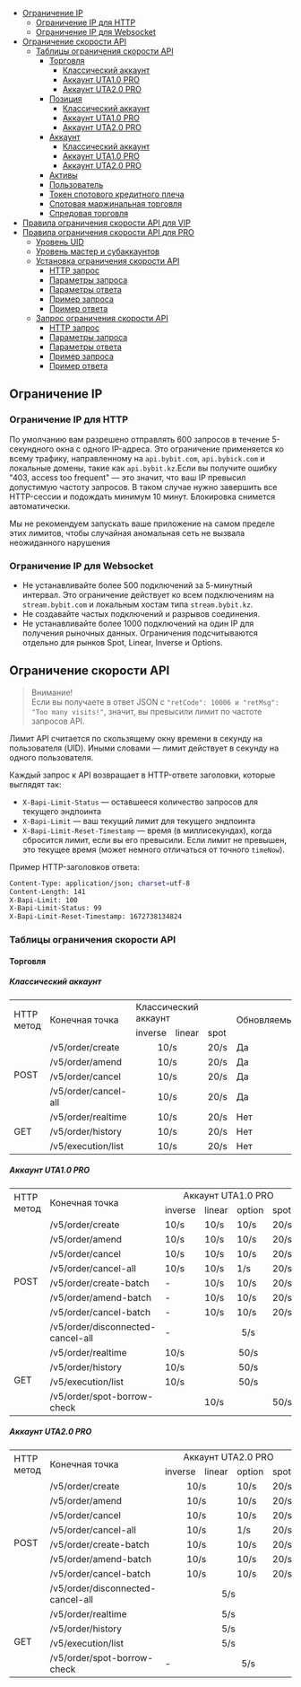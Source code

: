 - [Ограничение IP](#ограничение-ip)
  - [Ограничение IP для HTTP](#ограничение-ip-для-http)
  - [Ограничение IP для Websocket](#ограничение-ip-для-websocket)
- [Ограничение скорости API](#ограничение-скорости-api)
  - [Таблицы ограничения скорости API](#таблицы-ограничения-скорости-api)
    - [Торговля](#торговля)
      - [Классический аккаунт](#классический-аккаунт1)
      - [Аккаунт UTA1.0 PRO](#аккаунт-uta1.0-pro1)
      - [Аккаунт UTA2.0 PRO](#аккаунт-uta2.0-pro1)
    - [Позиция](#позиция)
      - [Классический аккаунт](#классический-аккаунт2)
      - [Аккаунт UTA1.0 PRO](#аккаунт-uta1.0-pro2)
      - [Аккаунт UTA2.0 PRO](#аккаунт-uta2.0-pro2)
    - [Аккаунт](#аккаунт)
      - [Классический аккаунт](#классический-аккаунт3)
      - [Аккаунт UTA1.0 PRO](#аккаунт-uta1.0-pro3)
      - [Аккаунт UTA2.0 PRO](#аккаунт-uta2.0-pro3)
    - [Активы](#активы)
    - [Пользователь](#пользователь)
    - [Токен спотового кредитного плеча](#токен-спотового-кредитного-плеча)
    - [Спотовая маржинальная торговля](#спотовая-маржинальная-торговля)
    - [Спредовая торговля](#спредовая-торговля)
- [Правила ограничения скорости API для VIP](#правила-ограничения-скорости-api-для-vip)
- [Правила ограничения скорости API для PRO](#правила-ограничения-скорости-api-для-pro)
  - [Уровень UID](#уровень-uid)
  - [Уровень мастер и субаккаунтов](#уровень-мастер-и-субаккаунтов)
  - [Установка ограничения скорости API](#установка-ограничения-скорости-api)
    - [HTTP запрос](#http-запрос1)
    - [Параметры запроса](#параметры-запроса1)
    - [Параметры ответа](#параметры-ответа1)
    - [Пример запроса](#пример-запроса1)
    - [Пример ответа](#пример-ответа1)
  - [Запрос ограничения скорости API](#запрос-ограничения-скорости-api)
    - [HTTP запрос](#http-запрос2)
    - [Параметры запроса](#параметры-запроса2)
    - [Параметры ответа](#параметры-ответа2)
    - [Пример запроса](#пример-запроса2)
    - [Пример ответа](#пример-ответа2)

<a id="ограничение-ip"></a>

## Ограничение IP

<a id="ограничение-ip-для-http"></a>

### Ограничение IP для HTTP

По умолчанию вам разрешено отправлять 600 запросов в течение 5-секундного окна с одного IP-адреса. Это ограничение
применяется ко всему трафику, направленному на `api.bybit.com`, `api.bybick.com` и локальные домены, такие как
`api.bybit.kz`.Если вы получите ошибку "403, access too frequent" — это значит, что ваш IP превысил допустимую частоту
запросов. В таком случае нужно завершить все HTTP-сессии и подождать минимум 10 минут. Блокировка снимется автоматически.

Мы не рекомендуем запускать ваше приложение на самом пределе этих лимитов, чтобы случайная аномальная сеть не вызвала
неожиданного нарушения

<a id="ограничение-ip-для-websocket"></a>

### Ограничение IP для Websocket

- Не устанавливайте более 500 подключений за 5-минутный интервал. Это ограничение действует ко всем подключениям на
  `stream.bybit.com` и локальным хостам типа `stream.bybit.kz`.
- Не создавайте частых подключений и разрывов соединения.
- Не устанавливайте более 1000 подключений на один IP для получения рыночных данных. Ограничения подсчитываются отдельно
  для рынков Spot, Linear, Inverse и Options.

<a id="ограничение-скорости-api"></a>

## Ограничение скорости API

>Внимание!  
>Если вы получаете в ответ JSON с `"retCode": 10006 и "retMsg": "Too many visits!"`, значит, вы превысили лимит по
>частоте запросов API.

Лимит API считается по скользящему окну времени в секунду на пользователя (UID). Иными словами — лимит действует
в секунду на одного пользователя.

Каждый запрос к API возвращает в HTTP-ответе заголовки, которые выглядят так:

- `X-Bapi-Limit-Status` — оставшееся количество запросов для текущего эндпоинта  
- `X-Bapi-Limit` — ваш текущий лимит для текущего эндпоинта  
- `X-Bapi-Limit-Reset-Timestamp` — время (в миллисекундах), когда сбросится лимит, если вы его превысили. Если лимит
  не превышен, это текущее время (может немного отличаться от точного `timeNow`).

Пример HTTP-заголовков ответа:

```bash
Content-Type: application/json; charset=utf-8
Content-Length: 141
X-Bapi-Limit: 100
X-Bapi-Limit-Status: 99
X-Bapi-Limit-Reset-Timestamp: 1672738134824
```

<a id="таблицы-ограничения-скорости-api"></a>

### Таблицы ограничения скорости API

<a id="торговля"></a>

#### Торговля

<a id="классический-аккаунт1"></a>

##### Классический аккаунт

<table class="iksweb">
		<tr>
			<td rowspan="2">HTTP метод</td>
			<td rowspan="2">Конечная точка</td>
			<td colspan="3">Классический аккаунт</td>
			<td rowspan="2">Обновляемый</td>
		</tr>
		<tr>
			<td>inverse</td>
			<td>linear</td>
			<td>spot</td>
		</tr>
		<tr>
			<td rowspan="4">POST</td>
			<td>/v5/order/create</td>
			<td colspan="2" align="center">10/s</td>
			<td>20/s</td>
			<td>Да</td>
		</tr>
		<tr>
			<td>/v5/order/amend</td>
			<td colspan="2" align="center">10/s</td>
			<td>20/s</td>
			<td>Да</td>
		</tr>
		<tr>
			<td>/v5/order/cancel</td>
			<td colspan="2" align="center">10/s</td>
			<td>20/s</td>
			<td>Да</td>
		</tr>
		<tr>
			<td>/v5/order/cancel-all</td>
			<td colspan="2" align="center">10/s</td>
			<td>20/s</td>
			<td>Да</td>
		</tr>
		<tr>
			<td rowspan="3">GET</td>
			<td>/v5/order/realtime</td>
			<td colspan="2" align="center">10/s</td>
			<td>20/s</td>
			<td>Нет</td>
		</tr>
		<tr>
			<td>/v5/order/history</td>
			<td colspan="2" align="center">10/s</td>
			<td>20/s</td>
			<td>Нет</td>
		</tr>
		<tr>
			<td>/v5/execution/list</td>
			<td colspan="2" align="center">10/s</td>
			<td>20/s</td>
			<td>Нет</td>
		</tr>
</table>

<a id="аккаунт-uta1.0-pro1"></a>

##### Аккаунт UTA1.0 PRO

<table class="iksweb">
		<tr>
			<td rowspan="2">HTTP метод</td>
			<td rowspan="2">Конечная точка</td>
			<td colspan="4"  align="center">Аккаунт UTA1.0 PRO</td>
			<td rowspan="2">Обновляемый</td>
		</tr>
		<tr>
			<td>inverse</td>
			<td>linear</td>
			<td>option</td>
			<td>spot</td>
		</tr>
		<tr>
			<td rowspan="8">POST</td>
			<td>/v5/order/create</td>
			<td>10/s</td>
			<td>10/s</td>
			<td>10/s</td>
			<td>20/s</td>
			<td>Да</td>
		</tr>
		<tr>
			<td>/v5/order/amend</td>
			<td>10/s</td>
			<td>10/s</td>
			<td>10/s</td>
			<td>20/s</td>
			<td>Да</td>
		</tr>
		<tr>
			<td>/v5/order/cancel</td>
			<td>10/s</td>
			<td>10/s</td>
			<td>10/s</td>
			<td>20/s</td>
			<td>Да</td>
		</tr>
		<tr>
			<td>/v5/order/cancel-all</td>
			<td>10/s</td>
			<td>10/s</td>
			<td>1/s</td>
			<td>20/s</td>
			<td>Да</td>
		</tr>
		<tr>
			<td>/v5/order/create-batch</td>
			<td>-</td>
			<td>10/s</td>
			<td>10/s</td>
			<td>20/s</td>
			<td>Да</td>
		</tr>
		<tr>
			<td>/v5/order/amend-batch</td>
			<td>-</td>
			<td>10/s</td>
			<td>10/s</td>
			<td>20/s</td>
			<td>Да</td>
		</tr>
		<tr>
			<td>/v5/order/cancel-batch</td>
			<td>-</td>
			<td>10/s</td>
			<td>10/s</td>
			<td>20/s</td>
			<td>Да</td>
		</tr>
		<tr>
			<td>/v5/order/disconnected-cancel-all</td>
			<td>-</td>
			<td colspan="3" align="center">5/s</td>
			<td>Нет</td>
		</tr>
		<tr>
			<td rowspan="4">GET</td>
			<td>/v5/order/realtime</td>
			<td>10/s</td>
			<td colspan="3" align="center">50/s</td>
			<td>Нет</td>
		</tr>
		<tr>
			<td>/v5/order/history</td>
			<td>10/s</td>
			<td colspan="3" align="center">50/s</td>
			<td>Нет</td>
		</tr>
		<tr>
			<td>/v5/execution/list</td>
			<td>10/s</td>
			<td colspan="3" align="center">50/s</td>
			<td>Нет</td>
		</tr>
		<tr>
			<td>/v5/order/spot-borrow-check</td>
			<td colspan="3" align="center">10/s</td>
			<td>50/s</td>
			<td>Нет</td>
		</tr>
</table>

<a id="аккаунт-uta2.0-pro1"></a>

##### Аккаунт UTA2.0 PRO

<table class="iksweb">
		<tr>
			<td rowspan="2">HTTP метод</td>
			<td rowspan="2">Конечная точка</td>
			<td colspan="4"  align="center">Аккаунт UTA2.0 PRO</td>
			<td rowspan="2">Обновляемый</td>
		</tr>
		<tr>
			<td>inverse</td>
			<td>linear</td>
			<td>option</td>
			<td>spot</td>
		</tr>
		<tr>
			<td rowspan="8">POST</td>
			<td>/v5/order/create</td>
			<td colspan="2" align="center">10/s</td>
			<td>10/s</td>
			<td>20/s</td>
			<td>Да</td>
		</tr>
		<tr>
			<td>/v5/order/amend</td>
			<td colspan="2" align="center">10/s</td>
			<td>10/s</td>
			<td>20/s</td>
			<td>Да</td>
		</tr>
		<tr>
			<td>/v5/order/cancel</td>
			<td colspan="2" align="center">10/s</td>
			<td>10/s</td>
			<td>20/s</td>
			<td>Да</td>
		</tr>
		<tr>
			<td>/v5/order/cancel-all</td>
			<td colspan="2" align="center">10/s</td>
			<td>1/s</td>
			<td>20/s</td>
			<td>Да</td>
		</tr>
		<tr>
			<td>/v5/order/create-batch</td>
			<td colspan="2" align="center">10/s</td>
			<td>10/s</td>
			<td>20/s</td>
			<td>Да</td>
		</tr>
		<tr>
			<td>/v5/order/amend-batch</td>
			<td colspan="2" align="center">10/s</td>
			<td>10/s</td>
			<td>20/s</td>
			<td>Да</td>
		</tr>
		<tr>
			<td>/v5/order/cancel-batch</td>
			<td colspan="2" align="center">10/s</td>
			<td>10/s</td>
			<td>20/s</td>
			<td>Да</td>
		</tr>
		<tr>
			<td>/v5/order/disconnected-cancel-all</td>
			<td colspan="4" align="center">5/s</td>
			<td>Нет</td>
		</tr>
		<tr>
			<td rowspan="4">GET</td>
			<td>/v5/order/realtime</td>
			<td colspan="4" align="center">5/s</td>
			<td>Нет</td>
		</tr>
		<tr>
			<td>/v5/order/history</td>
			<td colspan="4" align="center">5/s</td>
			<td>Нет</td>
		</tr>
		<tr>
			<td>/v5/execution/list</td>
			<td colspan="4" align="center">5/s</td>
			<td>Нет</td>
		</tr>
		<tr>
			<td>/v5/order/spot-borrow-check</td>
			<td>-</td>
			<td colspan="3" align="center">5/s</td>
			<td>Нет</td>
		</tr>
</table>

<a id="позиция"></a>



<a id="классический-аккаунт2"></a>



<a id="аккаунт-uta1.0-pro2"></a>



<a id="аккаунт-uta2.0-pro2"></a>



<a id="аккаунт-аккаунт"></a>



<a id="классический-аккаунт3"></a>



<a id="аккаунт-uta1.0-pro3"></a>



<a id="аккаунт-uta2.0-pro3"></a>



<a id="активы"></a>



<a id="пользователь"></a>



<a id="токен-спотового-кредитного-плеча"></a>



<a id="спотовая-маржинальная-торговля"></a>



<a id="спредовая-торговля"></a>



<a id="правила-ограничения-скорости-api-для-vip"></a>



<a id="правила-ограничения-скорости-api-для-pro"></a>



<a id="уровень-uid"></a>



<a id="уровень-мастер-и-субаккаунтов"></a>



<a id="установка-ограничения-скорости-api"></a>



<a id="http-запрос1"></a>



<a id="параметры-запроса1"></a>



<a id="параметры-ответа1"></a>



<a id="пример-запроса1"></a>



<a id="пример-ответа1"></a>



<a id="запрос-ограничения-скорости-api"></a>



<a id="http-запрос2"></a>



<a id="параметры-запроса2"></a>



<a id="параметры-ответа2"></a>



<a id="пример-запроса2"></a>



<a id="пример-ответа2"></a>


